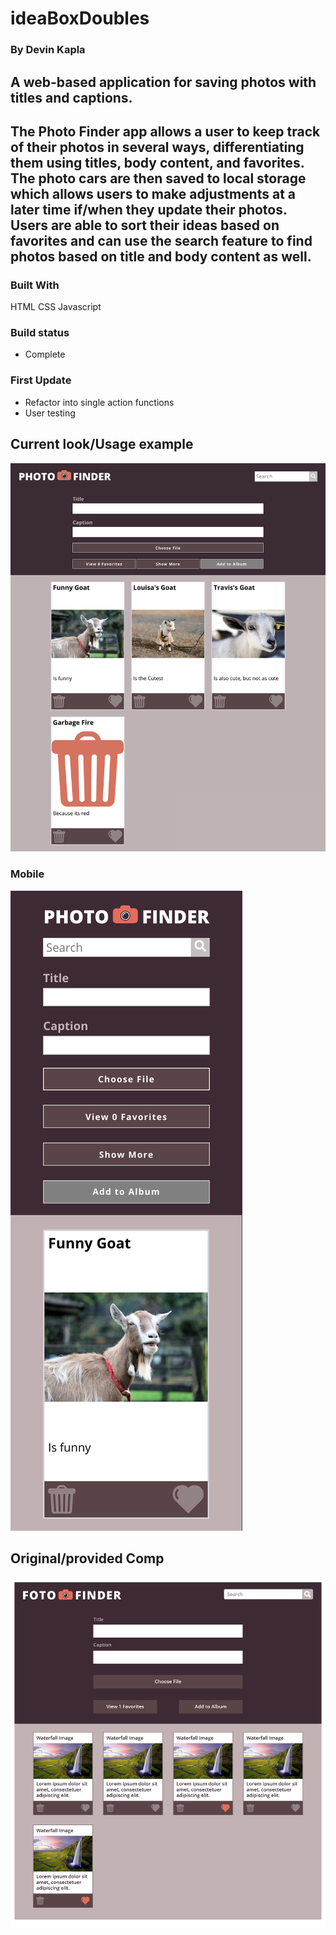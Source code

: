# ideaBoxDoubles

### By Devin Kapla

## A web-based application for saving photos with titles and captions.

## The Photo Finder app allows a user to keep track of their photos in several ways, differentiating them using titles, body content, and favorites. The photo cars are then saved to local storage which allows users to make adjustments at a later time if/when they update their photos. Users are able to sort their ideas based on favorites and can use the search feature to find photos based on title and body content as well.

### Built With
HTML
CSS
Javascript

### Build status
- Complete

### First Update
- Refactor into single action functions
- User testing


## Current look/Usage example

![alt text](Comps/Use-Case-One.png)

### Mobile

![alt text](Comps/mobile-use.jpg)

## Original/provided Comp

![alt text](Comps/fotofinder-comp.png)
